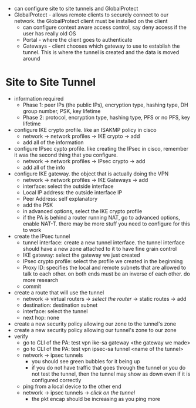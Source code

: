 - can configure site to site tunnels and GlobalProtect
- GlobalProtect - allows remote clients to securely connect to our network. the GlobalProtect client must be installed on the client
	- can configure context aware access control, say deny access if the user has really old OS
	- Portal - where the client goes to authenticate
	- Gateways - client chooses which gateway to use to establish the tunnel. This is where the tunnel is created and the data is moved around




# Site to Site Tunnel
- information required
	- Phase 1: peer IPs (the public IPs), encryption type, hashing type, DH group number, PSK, key lifetime 
	- Phase 2: protocol, encryption type, hashing type, PFS or no PFS, key lifetime
- configure IKE crypto profile. like an ISAKMP policy in cisco
	- network -> network profiles -> IKE crypto -> add
	- add all of the information
- configure IPsec cypto profile. like creating the IPsec in cisco, remember it was the second thing that you configure.
	- network -> network profiles -> IPsec crypto -> add
	- add all of the info
- configure IKE gateway. the object that is actually doing the VPN
	- network -> network profiles -> IKE Gateways -> add
	- interface: select the outside interface
	- Local IP address: the outside interface IP
	- Peer Address: self explanatory
	- add the PSK
	- in advanced options, select the IKE crypto profile
	- if the PA is behind a router running NAT, go to advanced options, enable NAT-T. there may be more stuff you need to configure for this to work
- create the IPsec tunnel
	- tunnel interface: create a new tunnel interface. the tunnel interface should have a new zone attached to it to have fine grain control
	- IKE gateway: select the gateway we just created
	- IPsec crypto profile: select the profile we created in the beginning
	- Proxy ID: specifies the local and remote subnets that are allowed to talk to each other. on both ends must be an inverse of each other. do more research
	- commit
- create a route that will use the tunnel
	- network -> virtual routers -> *select the router* -> static routes -> add
	- destination: destination subnet
	- interface: select the tunnel
	- next hop: none
- create a new security policy allowing our zone to the tunnel's zone
- create a new security policy allowing our tunnel's zone to our zone
- verify
	- go to CLI of the PA: test vpn ike-sa gateway \<the gateway we made> 
	- go to CLI of the PA: test vpn ipsec-sa tunnel \<name of the tunnel>
	- network -> ipsec tunnels 
		- you should see green bubbles for it being up
		- if you do not have traffic that goes through the tunnel or you do not test the tunnel, then the tunnel may show as down even if it is configured correctly
	- ping from a local device to the other end
	- network -> ipsec tunnels -> *click on the tunnel*
		- the pkt encap should be increasing as you ping more







